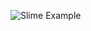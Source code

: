 ![Slime Example](https://user-images.githubusercontent.com/7339774/29254225-803355fc-8045-11e7-9317-308788d32c2b.gif)
